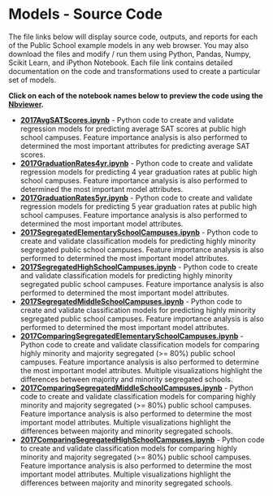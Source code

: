# Models - Source Code
The file links below will display source code, outputs, and reports for each of the Public School example models in any web browser.  You may also download the files and modify / run them using Python, Pandas, Numpy, Scikit Learn, and iPython Notebook.  Each file link contains detailed documentation on the code and transformations used to create a particular set of models.     

**Click on each of the notebook names below to preview the code using the [Nbviewer](nbviewer.jupyter.org).**

* [**2017AvgSATScores.ipynb**](http://nbviewer.jupyter.org/github/jakemdrew/EducationDataNC/blob/master/2017/Models/2017AvgSATScores.ipynb) - Python code to create and validate regression models for predicting average SAT scores at public high school campuses.  Feature importance analysis is also performed to determined the most important attributes for predicting average SAT scores.  
* [**2017GraduationRates4yr.ipynb**](http://nbviewer.jupyter.org/github/jakemdrew/EducationDataNC/blob/master/2017/Models/2017GraduationRates4yr.ipynb) - Python code to create and validate regression models for predicting 4 year graduation rates at public high school campuses.  Feature importance analysis is also performed to determined the most important model attributes. 
* [**2017GraduationRates5yr.ipynb**](http://nbviewer.jupyter.org/github/jakemdrew/EducationDataNC/blob/master/2017/Models/2017GraduationRates5yr.ipynb) - Python code to create and validate regression models for predicting 5 year graduation rates at public high school campuses.  Feature importance analysis is also performed to determined the most important model attributes. 
* [**2017SegregatedElementarySchoolCampuses.ipynb**](http://nbviewer.jupyter.org/github/jakemdrew/EducationDataNC/blob/master/2017/Models/2017SegregatedElementarySchoolCampuses.ipynb) - Python code to create and validate classification models for predicting highly minority segregated public school campuses.  Feature importance analysis is also performed to determined the most important model attributes.
* [**2017SegregatedHighSchoolCampuses.ipynb**](http://nbviewer.jupyter.org/github/jakemdrew/EducationDataNC/blob/master/2017/Models/2017SegregatedHighSchoolCampuses.ipynb) - Python code to create and validate classification models for predicting highly minority segregated public school campuses.  Feature importance analysis is also performed to determined the most important model attributes.
* [**2017SegregatedMiddleSchoolCampuses.ipynb**](http://nbviewer.jupyter.org/github/jakemdrew/EducationDataNC/blob/master/2017/Models/2017SegregatedMiddleSchoolCampuses.ipynb) - Python code to create and validate classification models for predicting highly minority segregated public school campuses.  Feature importance analysis is also performed to determined the most important model attributes.
* [**2017ComparingSegregatedElementarySchoolCampuses.ipynb**](http://nbviewer.jupyter.org/github/jakemdrew/EducationDataNC/blob/master/2017/Models/2017ComparingSegregatedElementarySchoolCampuses.ipynb) - Python code to create and validate classification models for comparing highly minority and majority segregated (>= 80%) public school campuses.  Feature importance analysis is also performed to determine the most important model attributes.  Multiple visualizations highlight the differences between majority and minority segregated schools.
* [**2017ComparingSegregatedMiddleSchoolCampuses.ipynb**](http://nbviewer.jupyter.org/github/jakemdrew/EducationDataNC/blob/master/2017/Models/2017ComparingSegregatedMiddleSchoolCampuses.ipynb) - Python code to create and validate classification models for comparing highly minority and majority segregated (>= 80%) public school campuses.  Feature importance analysis is also performed to determine the most important model attributes.  Multiple visualizations highlight the differences between majority and minority segregated schools.
* [**2017ComparingSegregatedHighSchoolCampuses.ipynb**](http://nbviewer.jupyter.org/github/jakemdrew/EducationDataNC/blob/master/2017/Models/2017ComparingSegregatedHighSchoolCampuses.ipynb) - Python code to create and validate classification models for comparing highly minority and majority segregated (>= 80%) public school campuses.  Feature importance analysis is also performed to determine the most important model attributes.  Multiple visualizations highlight the differences between majority and minority segregated schools.
